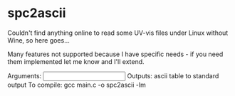 # spc2ascii

Couldn't find anything online to read some UV-vis files under Linux without Wine, so here goes...

Many features not supported because I have specific needs - if you need them implemented let me know and I'll extend.

Arguments:      <input file>
Outputs:        ascii table to standard output
To compile:     gcc main.c -o spc2ascii -lm
